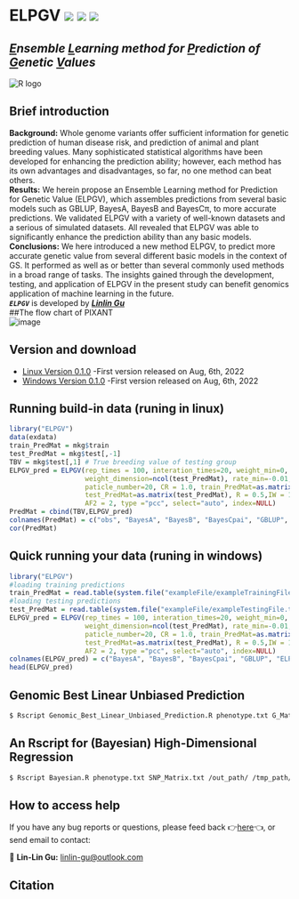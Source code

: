 # ELPGV [![](https://img.shields.io/badge/Issues-%2B-brightgreen.svg)](https://github.com/GuLinLin/ELPGV/issues) [![](https://img.shields.io/badge/Release-v1.1.0-important.svg)](https://github.com/GuLinLin/ELPGV/commits/master) [![](https://img.shields.io/badge/license-GPL3.0-blue.svg)](https://github.com/GuLinLin/ELPGV/blob/main/LICENSE)<br>

## *[E](https://github.com/GuLinLin/ELPGV)nsemble [L](https://github.com/GuLinLin/ELPGV)earning method for [P](https://github.com/GuLinLin/ELPGV)rediction of [G](https://github.com/GuLinLin/ELPGV)enetic [V](https://github.com/GuLinLin/ELPGV)alues*<br>

![](https://halobi.com/wp-content/uploads/2016/08/r_logo.png "R logo")

## Brief introduction <br>
**Background:** Whole genome variants offer sufficient information for genetic prediction of human disease risk, and prediction of animal and plant breeding values. Many sophisticated statistical algorithms have been developed for enhancing the prediction ability; however, each method has its own advantages and disadvantages, so far, no one method can beat others.<br>
**Results:** We herein propose an Ensemble Learning method for Prediction for Genetic Value (ELPGV), which assembles predictions from several basic models such as GBLUP, BayesA, BayesB and BayesCπ, to more accurate predictions. We validated ELPGV with a variety of well-known datasets and a serious of simulated datasets. All revealed that ELPGV was able to significantly enhance the prediction ability than any basic models.<br>
**Conclusions:** We here introduced a new method ELPGV, to predict more accurate genetic value from several different basic models in the context of GS. It performed as well as or better than several commonly used methods in a broad range of tasks. The insights gained through the development, testing, and application of ELPGV in the present study can benefit genomics application of machine learning in the future.<br>
***`ELPGV`*** is developed by [***Linlin Gu***](https://github.com/GuLinLin)<br>
##The flow chart of PIXANT <br>
![image](https://github.com/GuLinLin/ELPGV/blob/main/ELPGV.jpg)
## Version and download <br>
* [Linux Version 0.1.0](https://github.com/GuLinLin/ELPGV/blob/main/ELPGV_0.1.0.tar.gz) -First version released on Aug, 6th, 2022<br>
* [Windows Version 0.1.0](https://github.com/GuLinLin/ELPGV/blob/main/ELPGV_0.1.0.zip) -First version released on Aug, 6th, 2022<br>
## Running build-in data (runing in linux)
```R
library("ELPGV")
data(exdata)
train_PredMat = mkg$train
test_PredMat = mkg$test[,-1]
TBV = mkg$test[,1] # True breeding value of testing group
ELPGV_pred = ELPGV(rep_times = 100, interation_times=20, weight_min=0, weight_max=1, 
                   weight_dimension=ncol(test_PredMat), rate_min=-0.01, rate_max=0.01, 
                   paticle_number=20, CR = 1.0, train_PredMat=as.matrix(train_PredMat),
                   test_PredMat=as.matrix(test_PredMat), R = 0.5,IW = 1, AF1 = 2, 
                   AF2 = 2, type ="pcc", select="auto", index=NULL)
PredMat = cbind(TBV,ELPGV_pred)
colnames(PredMat) = c("obs", "BayesA", "BayesB", "BayesCpai", "GBLUP", "ELPGV")
cor(PredMat)
```
## Quick running your data (runing in windows)
```R
library("ELPGV")
#loading training predictions
train_PredMat = read.table(system.file("exampleFile/exampleTrainingFile.txt", package = "ELPGV"), header = T)
#loading testing predictions
test_PredMat = read.table(system.file("exampleFile/exampleTestingFile.txt", package = "ELPGV"), header = T)
ELPGV_pred = ELPGV(rep_times = 100, interation_times=20, weight_min=0, weight_max=1, 
                   weight_dimension=ncol(test_PredMat), rate_min=-0.01, rate_max=0.01, 
                   paticle_number=20, CR = 1.0, train_PredMat=as.matrix(train_PredMat),
                   test_PredMat=as.matrix(test_PredMat), R = 0.5,IW = 1, AF1 = 2, 
                   AF2 = 2, type ="pcc", select="auto", index=NULL)
colnames(ELPGV_pred) = c("BayesA", "BayesB", "BayesCpai", "GBLUP", "ELPGV")
head(ELPGV_pred)
```
## Genomic Best Linear Unbiased Prediction <br>
```bash
$ Rscript Genomic_Best_Linear_Unbiased_Prediction.R phenotype.txt G_Matrix.txt 599 /DRNGS_out_path/
```
## An Rscript for (Bayesian) High-Dimensional Regression <br>
```bash
$ Rscript Bayesian.R phenotype.txt SNP_Matrix.txt /out_path/ /tmp_path/
```

## How to access help <br>
If you have any bug reports or questions, please feed back :point_right:[here](https://github.com/GuLinLin/ELPGV/issues):point_left:, or send email to contact:<br>
 
:e-mail: **Lin-Lin Gu:** linlin-gu@outlook.com <br>
## Citation <br>

